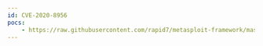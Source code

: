 ```yaml
---
id: CVE-2020-8956
pocs:
    - https://raw.githubusercontent.com/rapid7/metasploit-framework/master/modules/post/windows/gather/credentials/pulse_secure.rb
---
```

